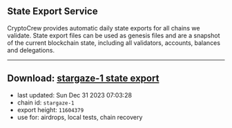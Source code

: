 ## State Export Service
CryptoCrew provides automatic daily state exports for all chains we validate. State export files can be used as genesis files and are a snapshot of the current blockchain state, including all validators, accounts, balances and delegations.

---
**Download: [stargaze-1 state export](https://dl.ccvalidators.com/SERVICE/stargaze/stargaze-1_export_11604379.json)**
---

- last updated: Sun Dec 31 2023 07:03:28
- chain id: `stargaze-1`
- export height: `11604379`
- use for: airdrops, local tests, chain recovery
